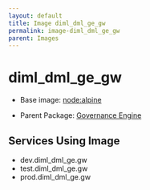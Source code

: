```yaml
---
layout: default
title: Image diml_dml_ge_gw
permalink: image-diml_dml_ge_gw
parent: Images
---
```

# diml_dml_ge_gw

* Base image:  [node:alpine](image-node:alpine)

* Parent Package: [Governance Engine](package--edgemere-diml-dml-ge)


## Services Using Image
* dev.diml_dml_ge.gw
* test.diml_dml_ge.gw
* prod.diml_dml_ge.gw

